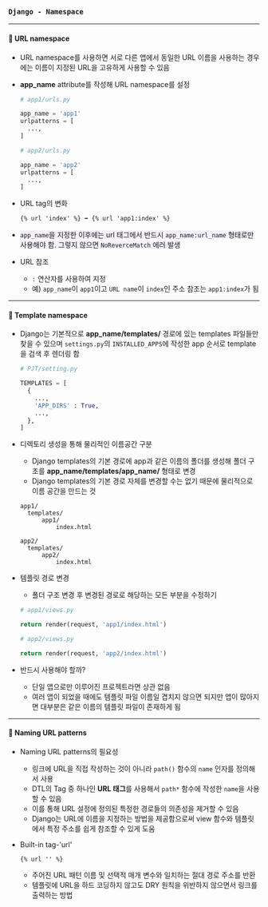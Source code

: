 ### `Django - Namespace`

***

#### 🔎 URL namespace

- URL namespace를 사용하면 서로 다른 앱에서 동일한 URL 이름을 사용하는 경우에는 이름이 지정된 URL을 고유하게 사용할 수 있음

- **app_name** attribute를 작성해 URL namespace를 설정

  ```python
  # app1/urls.py
  
  app_name = 'app1'
  urlpatterns = [
    ...,
  ]
  
  # app2/urls.py
  
  app_name = 'app2'
  urlpatterns = [
    ...,
  ]
  ```

- URL tag의 변화

  ```html
  {% url 'index' %} ➡︎ {% url 'app1:index' %}
  ```

- <span style='background-color: #f5f0ff'>`app_name`을 지정한 이후에는 url 태그에서 반드시 `app_name:url_name` 형태로만 사용해야 함. 그렇지 않으면 `NoReverceMatch` 에러 발생</span>

- URL 참조
  - `:` 연산자를 사용하여 지정
  - 예) `app_name`이 `app1`이고 `URL name`이 `index`인 주소 참조는 `app1:index`가 됨

***

#### 🔎 Template namespace

- Django는 기본적으로 **app_name/templates/** 경로에 있는 templates 파일들만 찾을 수 있으며 `settings.py`의 `INSTALLED_APPS`에 작성한 app 순서로 template을 검색 후 렌더링 함

  ```python
  # PJT/setting.py
  
  TEMPLATES = [
    {
      ...,
      'APP_DIRS' : True,
      ...,
    },
  ]
  ```

- 디렉토리 생성을 통해 물리적인 이름공간 구분

  - Django templates의 기본 경로에 app과 같은 이름의 폴더를 생성해 폴더 구조를 **app_name/templates/app_name/** 형태로 변경
  - Django templates의 기본 경로 자체를 변경할 수는 없기 때문에 물리적으로 이름 공간을 만드는 것

  ```
  app1/
  	templates/
  		app1/
  			index.html
  			
  app2/
  	templates/
  		app2/
  			index.html
  ```

- 템플릿 경로 변경

  - 폴더 구조 변경 후 변경된 경로로 해당하는 모든 부분을 수정하기

  ```python
  # app1/views.py
  
  return render(request, 'app1/index.html')
  
  # app2/views.py
  
  return render(request, 'app2/index.html')
  ```

- 반드시 사용해야 할까?

  - 단일 앱으로만 이루어진 프로젝트라면 상관 없음
  - 여러 앱이 되었을 때에도 템플릿 파일 이름일 겹치지 않으면 되지만 앱이 많아지면 대부분은 같은 이름의 템플릿 파일이 존재하게 됨

***

#### 🔎 Naming URL patterns

- Naming URL patterns의 필요성

  - 링크에 URL을 직접 작성하는 것이 아니라 `path()` 함수의 `name` 인자를 정의해서 사용
  - DTL의 Tag 중 하나인 **URL 태그**를 사용해서 `path*` 함수에 작성한 `name`을 사용할 수 있음
  - 이를 통해 URL 설정에 정의된 특정한 경로들의 의존성을 제거할 수 있음
  - Django는 URL에 이름을 지정하는 방법을 제공함으로써 view 함수와 템플릿에서 특정 주소를 쉽게 참조할 수 있게 도움

- Built-in tag-'url'

  ```
  {% url '' %}
  ```

  - 주어진 URL 패턴 이름 및 선택적 매개 변수와 일치하는 절대 경로 주소를 반환
  - 템플릿에 URL을 하드 코딩하지 않고도 DRY 원칙을 위반하지 않으면서 링크를 출력하는 방법

  

  